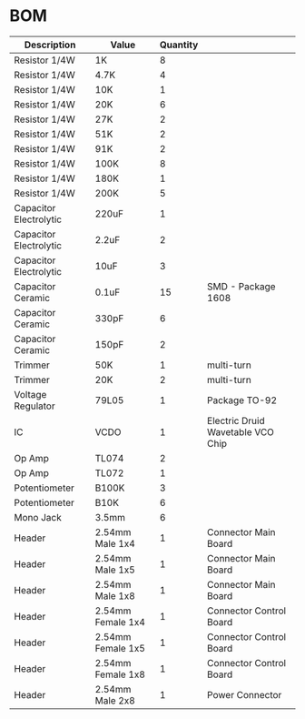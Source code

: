 # BOM

| Description | Value | Quantity | |
| --- | --- | --- | --- |
| Resistor 1/4W | 1K | 8 | |
| Resistor 1/4W | 4.7K | 4 | |
| Resistor 1/4W | 10K | 1 | |
| Resistor 1/4W | 20K | 6 | |
| Resistor 1/4W | 27K | 2 | |
| Resistor 1/4W | 51K | 2 | |
| Resistor 1/4W | 91K | 2 | |
| Resistor 1/4W | 100K | 8 | |
| Resistor 1/4W | 180K | 1 | |
| Resistor 1/4W | 200K | 5 | |
| Capacitor Electrolytic | 220uF | 1 | |
| Capacitor Electrolytic | 2.2uF | 2 | |
| Capacitor Electrolytic | 10uF | 3 | |
| Capacitor Ceramic | 0.1uF | 15 | SMD - Package 1608 |
| Capacitor Ceramic | 330pF | 6 | |
| Capacitor Ceramic | 150pF | 2 | |
| Trimmer | 50K | 1 | multi-turn |
| Trimmer | 20K | 2 | multi-turn |
| Voltage Regulator | 79L05 | 1 | Package TO-92 |
| IC | VCDO | 1 | Electric Druid Wavetable VCO Chip |
| Op Amp | TL074 | 2 | |
| Op Amp | TL072 | 1 | |
| Potentiometer | B100K | 3 | |
| Potentiometer | B10K | 6 | |
| Mono Jack | 3.5mm | 6 | |
| Header | 2.54mm Male 1x4 | 1 | Connector Main Board |
| Header | 2.54mm Male 1x5 | 1 | Connector Main Board |
| Header | 2.54mm Male 1x8 | 1 | Connector Main Board |
| Header | 2.54mm Female 1x4 | 1 | Connector Control Board |
| Header | 2.54mm Female 1x5 | 1 | Connector Control Board |
| Header | 2.54mm Female 1x8 | 1 | Connector Control Board |
| Header | 2.54mm Male 2x8 | 1 | Power Connector |

